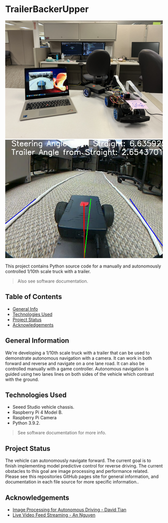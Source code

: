 # TrailerBackerUpper

![Image.](./docs/setup.jpeg)
![Image.](./docs/reverse_demo.png)

This project contains Python source code for a manually and autonomously controlled 1/10th scale truck with a trailer.
> Also see software documentation.

## Table of Contents
- [General Info](#general-information)
- [Technologies Used](#technologies-used)
- [Project Status](#project-status)
- [Acknowledgements](#acknowledgements)

## General Information
We're developing a 1/10th scale truck with a trailer that can be used to demonstrate autonomous navigation with a camera. It can work in both forward and reverse and navigate on a one lane road. It can also be controlled manually with a game controller. Autonomous navigation is guided using two lanes lines on both sides of the vehicle which contrast with the ground.

## Technologies Used
- Seeed Studio vehicle chassis.
- Raspberry Pi 4 Model B.
- Raspberry Pi Camera
- Python 3.9.2.
> See software documentation for more info.


## Project Status
The vehicle can autonomously navigate forward. The current goal is to finish implementing model predictive control for reverse driving. The current obstacles to this goal are image processing and performance related. Please see this repositories GitHub pages site for general information, and documentation in each file source for more specific information..

## Acknowledgements
- [Image Processing for Autonomous Driving - David Tian](https://github.com/dctian/DeepPiCar)  
- [Live Video Feed Streaming - An Nguyen](https://github.com/ancabilloni/udp_camera_streaming)
